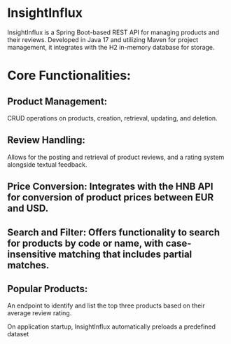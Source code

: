 # InsightInflux
InsightInflux is a Spring Boot-based REST API for managing products and their reviews. Developed in Java 17 and utilizing Maven for project management, it integrates with the H2 in-memory database for storage. 

# Core Functionalities:

## Product Management: 
CRUD operations on products, creation, retrieval, updating, and deletion.

## Review Handling: 
Allows for the posting and retrieval of product reviews, and a rating system alongside textual feedback.

## Price Conversion: Integrates with the HNB API for conversion of product prices between EUR and USD.

## Search and Filter: Offers functionality to search for products by code or name, with case-insensitive matching that includes partial matches.

## Popular Products: 
An endpoint to identify and list the top three products based on their average review rating.

On application startup, InsightInflux automatically preloads a predefined dataset 

